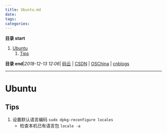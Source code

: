 ```yaml
---
title: Ubuntu.md
date: 
tags: 
categories: 
---
```


**目录 start**
 
1. [Ubuntu](#ubuntu)
    1. [Tips](#tips)

**目录 end**|_2018-12-13 12:06_| [码云](https://gitee.com/gin9) | [CSDN](http://blog.csdn.net/kcp606) | [OSChina](https://my.oschina.net/kcp1104) | [cnblogs](http://www.cnblogs.com/kuangcp)
****************************************

# Ubuntu

## Tips

1. 设置默认语言编码  `sudo dpkg-reconfigure locales`
    - 检查本机已有语言包 `locale -a`



